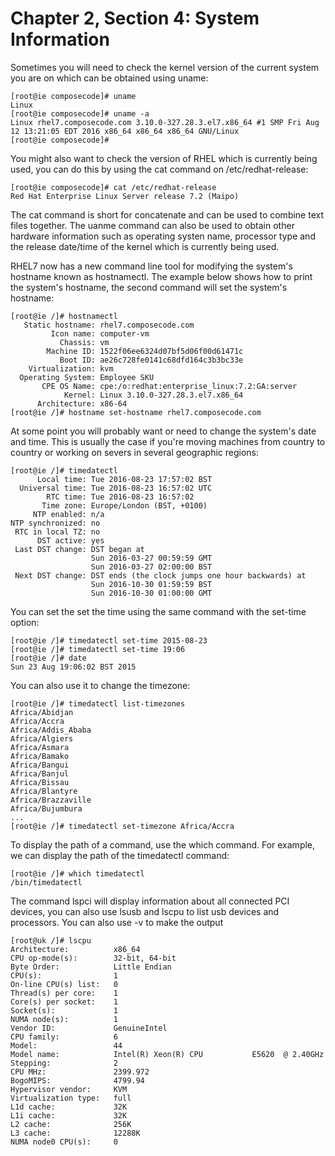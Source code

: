 # Chapter 2, Section 4: System Information

Sometimes you will need to check the kernel version of the current system you are on which can be obtained using uname:

```
[root@ie composecode]# uname
Linux
[root@ie composecode]# uname -a
Linux rhel7.composecode.com 3.10.0-327.28.3.el7.x86_64 #1 SMP Fri Aug 12 13:21:05 EDT 2016 x86_64 x86_64 x86_64 GNU/Linux
[root@ie composecode]#
```

You might also want to check the version of RHEL which is currently being used, you can do this by using the cat command on /etc/redhat-release:

```
[root@ie composecode]# cat /etc/redhat-release
Red Hat Enterprise Linux Server release 7.2 (Maipo)
```

The cat command is short for concatenate and can be used to combine text files together. The uanme command can also be used to obtain other hardware information such as operating systen name, processor type and the release date/time of the kernel which is currently being used.

RHEL7 now has a new command line tool for modifying the system's hostname known as hostnamectl. The example below shows how to print the system's hostname, the second command will set the system's hostname:

```
[root@ie /]# hostnamectl
   Static hostname: rhel7.composecode.com
         Icon name: computer-vm
           Chassis: vm
        Machine ID: 1522f06ee6324d07bf5d06f00d61471c
           Boot ID: ae26c728fe0141c68dfd164c3b3bc33e
    Virtualization: kvm
  Operating System: Employee SKU
       CPE OS Name: cpe:/o:redhat:enterprise_linux:7.2:GA:server
            Kernel: Linux 3.10.0-327.28.3.el7.x86_64
      Architecture: x86-64
[root@ie /]# hostname set-hostname rhel7.composecode.com

```

At some point you will probably want or need to change the system's date and time. This is usually the case if you're moving machines from country to country or working on severs in several geographic regions:

```
[root@ie /]# timedatectl
      Local time: Tue 2016-08-23 17:57:02 BST
  Universal time: Tue 2016-08-23 16:57:02 UTC
        RTC time: Tue 2016-08-23 16:57:02
       Time zone: Europe/London (BST, +0100)
     NTP enabled: n/a
NTP synchronized: no
 RTC in local TZ: no
      DST active: yes
 Last DST change: DST began at
                  Sun 2016-03-27 00:59:59 GMT
                  Sun 2016-03-27 02:00:00 BST
 Next DST change: DST ends (the clock jumps one hour backwards) at
                  Sun 2016-10-30 01:59:59 BST
                  Sun 2016-10-30 01:00:00 GMT
```

You can set the set the time using the same command with the set-time option:

```
[root@ie /]# timedatectl set-time 2015-08-23
[root@ie /]# timedatectl set-time 19:06
[root@ie /]# date
Sun 23 Aug 19:06:02 BST 2015
```

You can also use it to change the timezone:
```
[root@ie /]# timedatectl list-timezones
Africa/Abidjan
Africa/Accra
Africa/Addis_Ababa
Africa/Algiers
Africa/Asmara
Africa/Bamako
Africa/Bangui
Africa/Banjul
Africa/Bissau
Africa/Blantyre
Africa/Brazzaville
Africa/Bujumbura
...
[root@ie /]# timedatectl set-timezone Africa/Accra
```

To display the path of a command, use the which command. For example, we can display the path of the timedatectl command:

```
[root@ie /]# which timedatectl
/bin/timedatectl
```

The command lspci will display information about all connected PCI devices, you can also use lsusb and lscpu to list usb devices and processors. You can also use -v to make the output

```
[root@uk /]# lscpu
Architecture:          x86_64
CPU op-mode(s):        32-bit, 64-bit
Byte Order:            Little Endian
CPU(s):                1
On-line CPU(s) list:   0
Thread(s) per core:    1
Core(s) per socket:    1
Socket(s):             1
NUMA node(s):          1
Vendor ID:             GenuineIntel
CPU family:            6
Model:                 44
Model name:            Intel(R) Xeon(R) CPU           E5620  @ 2.40GHz
Stepping:              2
CPU MHz:               2399.972
BogoMIPS:              4799.94
Hypervisor vendor:     KVM
Virtualization type:   full
L1d cache:             32K
L1i cache:             32K
L2 cache:              256K
L3 cache:              12288K
NUMA node0 CPU(s):     0
```
